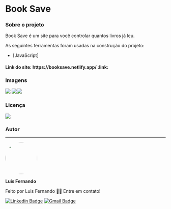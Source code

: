 <h1>Book Save</h1>

<h3>Sobre o projeto</h3>

<p>Book Save é um site para você controlar quantos livros já leu.</p>

As seguintes ferramentas foram usadas na construção do projeto:

- [JavaScript]

<h4>Link do site: https://booksave.netlify.app/ :link:</h4> 

### Imagens

<img src="https://raw.githubusercontent.com/luisfernandodass/IMAGENS/main/bookCrud/booksave1.png?token=AQAPKKQFBAPUUCDC4TU5ITLAVBMSQ"> <img src="https://raw.githubusercontent.com/luisfernandodass/IMAGENS/main/bookCrud/booksave2.png?token=AQAPKKQKAWCBOLPSSUMZPM3AUMIWI"><img src="https://raw.githubusercontent.com/luisfernandodass/IMAGENS/main/bookCrud/booksave3.png?token=AQAPKKUY5OYHTH5QD42T4ADAUMIXS">

### Licença
<img src="https://img.shields.io/github/license/luisfernandodass/doebrasil"/>

### Autor
---


 <img style="border-radius: 50%;" src="https://avatars.githubusercontent.com/u/67171626?s=460&u=609fc063322b859752a5675bd4e17657e650a389&v=4" width="100px;" alt=""/>
 
 <b>Luis Fernando</b>
 
Feito por Luis Fernando 👋🏽 Entre em contato!

[![Linkedin Badge](https://img.shields.io/badge/-Luis-blue?style=flat-square&logo=Linkedin&logoColor=white&link=https://www.linkedin.com/in/luisfernando/)](https://www.linkedin.com/in/luisfernando/) 
[![Gmail Badge](https://img.shields.io/badge/-luisfernandodass@gmail.com-c14438?style=flat-square&logo=Gmail&logoColor=white&link=mailto:luisfernandodass@gmail.com)](mailto:luisfernandodass@gmail.com)

